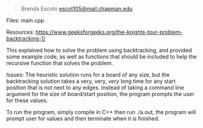 > Brenda Escoto
> escot105@mail.chapman.edu

Files:
  main.cpp

Resources:
  https://www.geeksforgeeks.org/the-knights-tour-problem-backtracking-1/

  This explained how to solve the problem using backtracking, and provided some example code, as well as functions that should be included to help the recursive function that solves the problem.

Issues:
  The heuristic solution runs for a board of any size, but the backtracking solution takes a very, very, *very* long time for any start position that is not next to any edges. Instead of taking a command line argument for the size of board/start position, the program prompts the user for these values.

  To run the program, simply compile in C++ then run ./a.out, the program will prompt user for values and then terminate when it is finished. 
